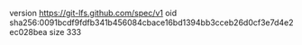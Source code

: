 version https://git-lfs.github.com/spec/v1
oid sha256:0091bcdf9fdfb341b456084cbace16bd1394bb3cceb26d0cf3e7d4e2ec028bea
size 333
